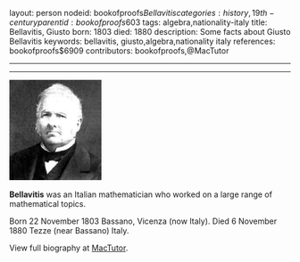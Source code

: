 layout: person
nodeid: bookofproofs$Bellavitis
categories: history,19th-century
parentid: bookofproofs$603
tags: algebra,nationality-italy
title: Bellavitis, Giusto
born: 1803
died: 1880
description: Some facts about Giusto Bellavitis
keywords: bellavitis, giusto,algebra,nationality italy
references: bookofproofs$6909
contributors: bookofproofs,@MacTutor

---


---

![Bellavitis.jpg](https://github.com/bookofproofs/bookofproofs.github.io/blob/main/_sources/_assets/images/portraits/Bellavitis.jpg?raw=true)

**Bellavitis** was an Italian mathematician who worked on a large range of mathematical topics.

Born 22 November 1803 Bassano, Vicenza (now Italy). Died 6 November 1880 Tezze (near Bassano) Italy.


View full biography at [MacTutor](https://mathshistory.st-andrews.ac.uk/Biographies/Bellavitis/).